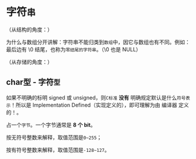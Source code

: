 字符`串`
===========================

（从结构的角度：）

为什么与数组分开讲解：字符串不能归类到`数组`中，因它与数组也有不同。例如：最后边有 \0 结尾，也称为`零结尾的字符串`。（\0 也是 NULL）

（从存储的角度：）

char型 - 字符`型`
----------

如果不明确的标明 signed 或 unsigned，则`C标准` **没有** 明确规定默认是什么`符号表示`！所以是 Implementation Defined（实现定义的），即可理解为由 编译器 定义的！。

占一个`字节`。一个字节通常是 **8 个 bit**。

按无符号整数来解释，取值范围是`0~255`；

按有符号整数来解释，取值范围是`-128~127`。

